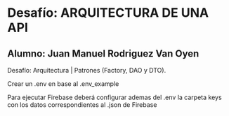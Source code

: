 # Desafío: ARQUITECTURA DE UNA API
## Alumno: Juan Manuel Rodriguez Van Oyen

Desafío: Arquitectura | Patrones (Factory, DAO y DTO).

Crear un .env en base al .env_example 

Para ejecutar Firebase deberá configurar ademas del .env la carpeta keys con los datos correspondientes al .json de Firebase